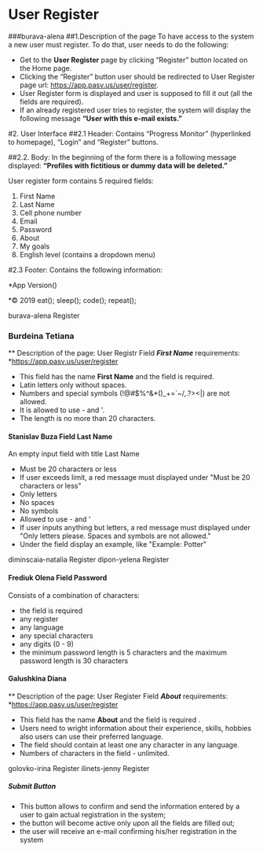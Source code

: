 # User Register
###burava-alena
##1.Description of the page 
To have access to the system a new user must register. 
To do that, user needs to do the following:
* Get to the **User Register** page by clicking “Register” button located on the Home page. 
* Clicking the “Register” button user should be redirected to User Register page url: https://app.pasv.us/user/register.
* User Register form is displayed and user is supposed to fill it out (all the fields are required). 
* If an already registered user tries to register, the system will display the following message **“User with this e-mail exists.”**

#2. User Interface
##2.1 Header: 
Contains “Progress Monitor” (hyperlinked to homepage), “Login” and “Register” buttons.

##2.2. Body:
In the beginning of the form there is a following message displayed:
**“Profiles with fictitious or dummy data will be deleted.”** 

User register form contains 5 required fields: 
1. First Name
2. Last Name
3. Cell phone number
4. Email
5. Password
6. About
7. My goals
8. English level (contains a dropdown menu)


#2.3 Footer:
Contains the following information:

*App Version()

*© 2019 eat(); sleep(); code(); repeat();





burava-alena	Register
### Burdeina Tetiana
** Description of the page: User Registr Field ***First Name*** requirements:
*https://app.pasv.us/user/register 

* This field has the name **First Name**  and the field is required.
* Latin letters only without spaces.
* Numbers and special symbols (!@#$%^&*()_+=`~/\,.?><|) are not allowed.
* It is allowed to use - and '.
* The length is no more than 20 characters.

#### Stanislav Buza Field Last Name
An empty input field with title Last Name
* Must be 20 characters or less
* If user exceeds limit, a red message must displayed under "Must be 20 characters or less"
* Only letters
* No spaces
* No symbols
* Allowed to use - and '
* If user inputs anything but letters, a red message must displayed under "Only letters please. Spaces and symbols are not allowed."
* Under the field display an example, like "Example: Potter"

diminscaia-natalia	Register
dipon-yelena	Register


#### Frediuk Olena Field Password
Consists of a combination of characters:
* the field is required
* any register
* any language
* any special characters
* any digits (0 - 9)
* the minimum password length is 5 characters and the maximum password length is 30 characters



####	Galushkina Diana
** Description of the page: User Register Field ***About*** requirements:
*https://app.pasv.us/user/register

* This field has the name **About**  and the field is required .
* Users need to wright information about their  experience, skills, hobbies 
   also users can use their preferred language.
* The field should contain at least one any character in any language.
* Numbers of characters in the field - unlimited.


golovko-irina	Register
ilinets-jenny	Register

##### Submit Button

* This button allows to confirm and send the information entered by a user 
  to gain actual registration in the system;
* the button will become active only upon all the fields are filled out; 
* the user will receive an e-mail confirming his/her registration in the system 
